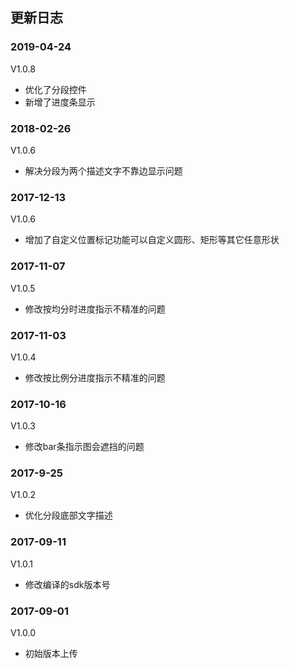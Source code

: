 ## 更新日志

### 2019-04-24
V1.0.8
- 优化了分段控件
- 新增了进度条显示

### 2018-02-26
V1.0.6
- 解决分段为两个描述文字不靠边显示问题

### 2017-12-13
V1.0.6
- 增加了自定义位置标记功能可以自定义圆形、矩形等其它任意形状

### 2017-11-07
V1.0.5
- 修改按均分时进度指示不精准的问题

### 2017-11-03
V1.0.4
- 修改按比例分进度指示不精准的问题

### 2017-10-16
V1.0.3

- 修改bar条指示图会遮挡的问题


### 2017-9-25



V1.0.2



- 优化分段底部文字描述



### 2017-09-11



V1.0.1



- 修改编译的sdk版本号



### 2017-09-01



V1.0.0



- 初始版本上传